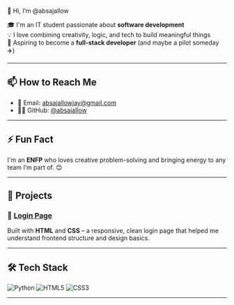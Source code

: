  👋 Hi, I’m @absajallow

🎓 I'm an IT student passionate about **software development**  
💡 I love combining creativity, logic, and tech to build meaningful things  
🚀 Aspiring to become a **full-stack developer** (and maybe a pilot someday ✈️)  

---

## 📫 How to Reach Me

- 📧 Email: absajallowjay@gmail.com  
- 🧑‍💻 GitHub: [@absajallow](https://github.com/absajallow)

---

## ⚡ Fun Fact

I'm an **ENFP** who loves creative problem-solving and bringing energy to any team I’m part of. 😊

---

## 💼 Projects

### 🔐 [Login Page](https://github.com/absajallow/login-page)
Built with **HTML** and **CSS** – a responsive, clean login page that helped me understand frontend structure and design basics.

---

## 🛠️ Tech Stack

![Python](https://img.shields.io/badge/-Python-000?&logo=python)
![HTML5](https://img.shields.io/badge/-HTML5-000?&logo=html5)
![CSS3](https://img.shields.io/badge/-CSS3-000?&logo=css3)

---

<!---
absajallow/absajallow is a ✨ special ✨ repository because its `README.md` (this file) appears on your GitHub profile.
You can click the Preview link to take a look at your changes.
--->
